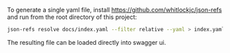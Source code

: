 To generate a single yaml file, install https://github.com/whitlockjc/json-refs and run from the root directory of this project:

```sh
json-refs resolve docs/index.yaml --filter relative --yaml > index.yaml
```

The resulting file can be loaded directly into swagger ui.
